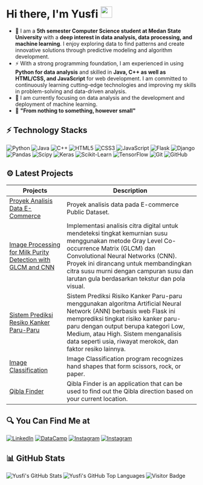 # Hi there, I'm Yusfi <img src="https://github.com/TheDudeThatCode/TheDudeThatCode/blob/master/Assets/Hi.gif" width="30px">

- 👀 I am a **5th semester Computer Science student at Medan State University** with a **deep interest in data analysis, data processing, and machine learning**. I enjoy exploring data to find patterns and create innovative solutions through predictive modeling and algorithm development.
- ⚡ With a strong programming foundation, I am experienced in using **Python for data analysis** and skilled in **Java, C++ as well as HTML/CSS, and JavaScript** for web development. I am committed to continuously learning cutting-edge technologies and improving my skills in problem-solving and data-driven analysis.
- 🔭 I am currently focusing on data analysis and the development and deployment of machine learning.
- 🌱 **"From nothing to something, however small"**

## ⚡ Technology Stacks

![Python](https://img.shields.io/badge/python-3670A0?style=flat-square&logo=python&logoColor=ffdd54)
![Java](https://img.shields.io/badge/java-%23ED8B00.svg?style=flat-square&logo=openjdk&logoColor=white)
![C++](https://img.shields.io/badge/c++-%2300599C.svg?style=flat-square&logo=c%2B%2B&logoColor=white)
![HTML5](https://img.shields.io/badge/html5-%23E34F26.svg?style=flat-square&logo=html5&logoColor=white)
![CSS3](https://img.shields.io/badge/css3-%231572B6.svg?style=flat-square&logo=css3&logoColor=white)
![JavaScript](https://img.shields.io/badge/javascript-%23323330.svg?style=flat-square&logo=javascript&logoColor=%23F7DF1E)
![Flask](https://img.shields.io/badge/flask-%23000.svg?style=flat-square&logo=flask&logoColor=white)
![Django](https://img.shields.io/badge/django-%23092E20.svg?style=flat-squaree&logo=django&logoColor=white)
![Pandas](https://img.shields.io/badge/-Pandas-purple?style=flat-square&logo=Pandas)
![Scipy](https://img.shields.io/badge/SciPy-%230C55A5.svg?style=flat-square&logo=scipy&logoColor=%white)
![Keras](https://img.shields.io/badge/-Keras-red?style=flat-square&logo=Keras)
![Scikit-Learn](https://img.shields.io/badge/scikit--learn-%23F7931E.svg?style=flat-square&logo=scikit-learn&logoColor=white)
![TensorFlow](https://img.shields.io/badge/TensorFlow-%23FF6F00.svg?style=flat-square&logo=TensorFlow&logoColor=white)
![Git](https://img.shields.io/badge/-Git-black?style=flat-square&logo=git)
![GitHub](https://img.shields.io/badge/-GitHub-181717?style=flat-square&logo=github)

## ⚙ Latest Projects

| Projects                                                                                                                                                  | Description                                                                                                                                                                                                                                                                                                         |
| --------------------------------------------------------------------------------------------------------------------------------------------------------- | ------------------------------------------------------------------------------------------------------------------------------------------------------------------------------------------------------------------------------------------------------------------------------------------------------------------- |
| [Proyek Analisis Data E-Commerce](https://github.com/Ysfii-Dev/Proyek-Analisis-Data-E-Commerce)                                                           | Proyek analisis data pada E-commerce Public Dataset.                                                                                                                                                                                                                                                                |
| [Image Processing for Milk Purity Detection with GLCM and CNN](https://github.com/Ysfii-Dev/Image-Processing-for-Milk-Purity-Detection-with-GLCM-and-CNN) | Implementasi analisis citra digital untuk mendeteksi tingkat kemurnian susu menggunakan metode Gray Level Co-occurrence Matrix (GLCM) dan Convolutional Neural Networks (CNN). Proyek ini dirancang untuk membandingkan citra susu murni dengan campuran susu dan larutan gula berdasarkan tekstur dan pola visual. |
| [Sistem Prediksi Resiko Kanker Paru-Paru](https://github.com/Ysfii-Dev/Sistem-Prediksi-Resiko-Kanker-ParuParu)                                            | Sistem Prediksi Risiko Kanker Paru-paru menggunakan algoritma Artificial Neural Network (ANN) berbasis web Flask ini memprediksi tingkat risiko kanker paru-paru dengan output berupa kategori Low, Medium, atau High. Sistem menganalisis data seperti usia, riwayat merokok, dan faktor resiko lainnya.           |
| [Image Classification](https://github.com/Ysfii-Dev/Image-Classification)                                                                                 | Image Classification program recognizes hand shapes that form scissors, rock, or paper.                                                                                                                                                                                                                             |
| [Qibla Finder](https://github.com/Ysfii-Dev/qibla-finder)                                                                                                 | Qibla Finder is an application that can be used to find out the Qibla direction based on your current location.                                                                                                                                                                                                     |

## 🔍 You Can Find Me at

<p>
  <a href="https://www.linkedin.com/in/yusfisyawali/" target="_blank"><img alt="LinkedIn" src="https://img.shields.io/badge/linkedin-%230077B5.svg?&style=for-the-badge&logo=linkedin&logoColor=white" /></a>  
  <a href="https://www.datacamp.com/portfolio/yusfisyawali" target="_blank"><img alt="DataCamp" src="https://img.shields.io/badge/Datacamp-05192D?style=for-the-badge&logo=datacamp&logoColor=03E860" /></a>  
  <a href="https://www.instagram.com/syawali_ysf_/" target="_blank"><img alt="Instagram" src="https://img.shields.io/badge/instagram-%23E4405F.svg?&style=for-the-badge&logo=instagram&logoColor=white" /></a>  
  <a href="mailto:yusfisyawali@gmail.com" target="_blank"><img alt="Instagram" src="https://img.shields.io/badge/Gmail-D14836?style=for-the-badge&logo=gmail&logoColor=white" /></a>  
</p>

## 📊 GitHub Stats

<img align="left" alt="Yusfi's GitHub Stats" src="https://github-readme-stats.vercel.app/api?username=Ysfii-Dev&show_icons=true&theme=calm" />
<img align="left" alt="Yusfi's GitHub Top Languages" src="https://github-readme-stats.vercel.app/api/top-langs/?username=Ysfii-Dev&show_icons=true&theme=calm" />

![Visitor Badge](https://visitor-badge.laobi.icu/badge?page_id=Ysfii-Dev.Ysfii-Dev)
